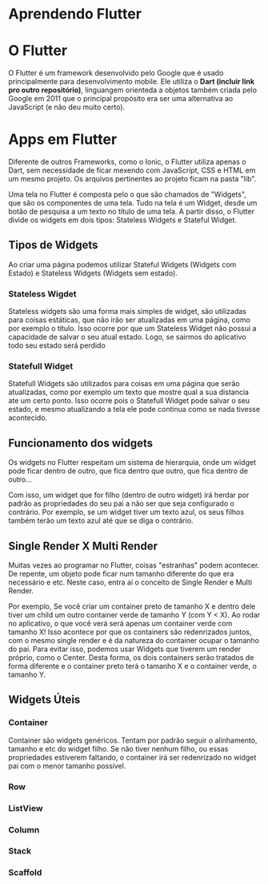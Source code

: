 # Aprendendo Flutter

# O Flutter

O Flutter é um framework desenvolvido pelo Google que é usado principalmente para desenvolvimento mobile. Ele utiliza o **Dart (incluir link pro outro repositório)**, linguangem orienteda a objetos também criada pelo Google em 2011 que o principal propósito era ser uma alternativa ao JavaScript (e não deu muito certo).

# Apps em Flutter

Diferente de outros Frameworks, como o Ionic, o Flutter utiliza apenas o Dart, sem necessidade de ficar mexendo com JavaScript, CSS e HTML em um mesmo projeto. Os arquivos pertinentes ao projeto ficam na pasta "lib".

Uma tela no Flutter é composta pelo o que são chamados de "Widgets", que são os componentes de uma tela. Tudo na tela é um Widget, desde um botão de pesquisa a um texto no título de uma tela. A partir disso, o Flutter divide os widgets em dois tipos: Stateless Widgets e Stateful Widget.

## Tipos de Widgets

Ao criar uma página podemos utilizar Stateful Widgets (Widgets com Estado) e Stateless Widgets (Widgets sem estado).

### Stateless Wigdet

Stateless widgets são uma forma mais simples de widget, são utilizadas para coisas estáticas, que não irão ser atualizadas em uma página, como por exemplo o título. Isso ocorre por que um Stateless Widget não possui a capacidade de salvar o seu atual estado. Logo, se sairmos do aplicativo todo seu estado será perdido

### Statefull Widget

Statefull Widgets são utilizados para coisas em uma página que serão atualizadas, como por exemplo um texto que mostre qual a sua distancia ate um certo ponto. Isso ocorre pois o Statefull Widget pode salvar o seu estado, e mesmo atualizando a tela ele pode continua como se nada tivesse acontecido.

## Funcionamento dos widgets

Os widgets no Flutter respeitam um sistema de hierarquia, onde um widget pode ficar dentro de outro, que fica dentro que outro, que fica dentro de outro...

Com isso, um widget que for filho (dentro de outro widget) irá herdar por padrão as propriedades do seu pai a não ser que seja configurado o contrário. Por exemplo, se um widget tiver um texto azul, os seus filhos também terão um texto azul até que se diga o contrário.


## Single Render X Multi Render

Muitas vezes ao programar no Flutter, coisas "estranhas" podem acontecer. De repente, um objeto pode ficar num tamanho diferente do que era necessário e etc. Neste caso, entra aí o conceito de Single Render e Multi Render.

Por exemplo, Se você criar um container preto de tamanho X e dentro dele tiver um child um outro container verde de tamanho Y (com Y < X). Ao rodar no aplicativo, o que você verá será apenas um container verde com tamanho X! Isso acontece por que os containers são redenrizados juntos, com o mesmo single render e é da natureza do container ocupar o tamanho do pai. Para evitar isso, podemos usar Widgets que tiverem um render próprio, como o Center. Desta forma, os dois containers serão tratados de forma diferente e o container preto terá o tamanho X e o container verde, o tamanho Y.

## Widgets Úteis

### Container

Container são widgets genéricos. Tentam por padrão seguir o alinhamento, tamanho e etc do widget filho. Se não tiver nenhum filho, ou essas propriedades estiverem faltando, o container irá ser redenrizado no widget pai com o menor tamanho possível.

### Row
### ListView
### Column
### Stack
### Scaffold